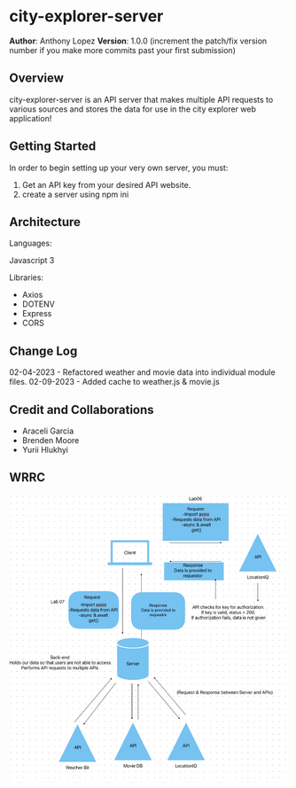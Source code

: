 # city-explorer-server

**Author**: Anthony Lopez
**Version**: 1.0.0 (increment the patch/fix version number if you make more commits past your first submission)

## Overview

city-explorer-server is an API server that makes multiple API requests to various sources and stores the data for use in the city explorer web application!

## Getting Started

In order to begin setting up your very own server, you must:

1. Get an API key from your desired API website.
2. create a server using npm ini

## Architecture

Languages:

Javascript 3

Libraries:

- Axios
- DOTENV
- Express
- CORS

## Change Log
<!-- Use this area to document the iterative changes made to your application as each feature is successfully implemented. Use time stamps. Here's an example:

01-01-2001 4:59pm - Application now has a fully-functional express server, with a GET route for the location resource. -->
02-04-2023 - Refactored weather and movie data into individual module files.
02-09-2023 - Added cache to weather.js & movie.js

## Credit and Collaborations

- Araceli Garcia
- Brenden Moore
- Yurii Hlukhyi

## WRRC

![Image](./images/Screenshot%202023-01-31%20at%2012.00.16%20AM.png)